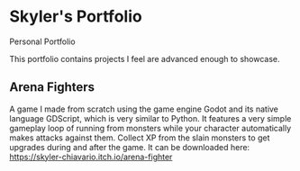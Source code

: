 # Skyler's Portfolio
Personal Portfolio

This portfolio contains projects I feel are advanced enough to showcase. 

## Arena Fighters
A game I made from scratch using the game engine Godot and its native language GDScript, which is very similar to Python. It features a very simple gameplay loop of running from monsters while your character automatically
makes attacks against them. Collect XP from the slain monsters to get upgrades during and after the game. It can be downloaded here: https://skyler-chiavario.itch.io/arena-fighter
